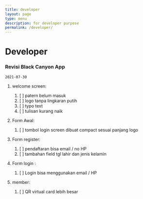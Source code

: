```yaml
---
title: developer
layout: page
type: menu
description: for developer purpose
permalink: /developer/
---
```


# Developer


### Revisi Black Canyon App
`2021-07-30`

1. welcome screen:
    1. [ ] patern belum masuk
    2. [ ] logo tanpa lingkaran putih
    3. [ ] typo text
    4. [ ] tulisan kurang naik

2. Form Awal:
    1. [ ] tombol login screen dibuat compact sesuai panjang logo

3. Form register:
    1. [ ] pendaftaran bisa email / no HP
    2. [ ] tambahan field tgl lahir dan jenis kelamin

4. Form login :
    1. [ ] Login bisa menggunakan email / HP

5. member:
    1. [ ] QR virtual card lebih besar